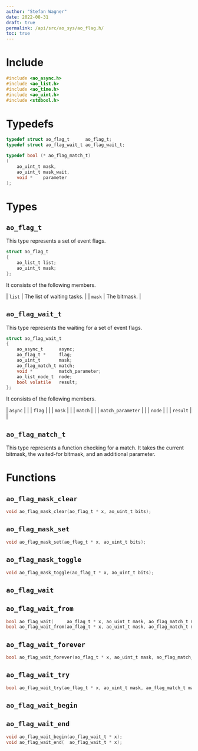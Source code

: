 ```yaml
---
author: "Stefan Wagner"
date: 2022-08-31
draft: true
permalink: /api/src/ao_sys/ao_flag.h/
toc: true
---
```


# Include

```c
#include <ao_async.h>
#include <ao_list.h>
#include <ao_time.h>
#include <ao_uint.h>
#include <stdbool.h>
```

# Typedefs

```c
typedef struct ao_flag_t      ao_flag_t;
typedef struct ao_flag_wait_t ao_flag_wait_t;
```

```c
typedef bool (* ao_flag_match_t)
(
    ao_uint_t mask,
    ao_uint_t mask_wait,
    void *    parameter
);
```

# Types

## `ao_flag_t`

This type represents a set of event flags.

```c
struct ao_flag_t
{
    ao_list_t list;
    ao_uint_t mask;
};
```

It consists of the following members.

| `list` | The list of waiting tasks. |
| `mask` | The bitmask. |

## `ao_flag_wait_t`

This type represents the waiting for a set of event flags.

```c
struct ao_flag_wait_t
{
    ao_async_t      async;
    ao_flag_t *     flag;
    ao_uint_t       mask;
    ao_flag_match_t match;
    void *          match_parameter;
    ao_list_node_t  node;
    bool volatile   result;
};
```

It consists of the following members.

| `async` | |
| `flag` | |
| `mask` | |
| `match` | |
| `match_parameter` | |
| `node` | |
| `result` | |

## `ao_flag_match_t`

This type represents a function checking for a match. It takes the current bitmask, the waited-for bitmask, and an additional parameter.

# Functions

## `ao_flag_mask_clear`

```c
void ao_flag_mask_clear(ao_flag_t * x, ao_uint_t bits);
```

## `ao_flag_mask_set`

```c
void ao_flag_mask_set(ao_flag_t * x, ao_uint_t bits);
```

## `ao_flag_mask_toggle`

```c
void ao_flag_mask_toggle(ao_flag_t * x, ao_uint_t bits);
```

## `ao_flag_wait`
## `ao_flag_wait_from`

```c
bool ao_flag_wait(     ao_flag_t * x, ao_uint_t mask, ao_flag_match_t match, void * match_parameter, ao_time_t timeout);
bool ao_flag_wait_from(ao_flag_t * x, ao_uint_t mask, ao_flag_match_t match, void * match_parameter, ao_time_t timeout, ao_time_t beginning);
```

## `ao_flag_wait_forever`

```c
bool ao_flag_wait_forever(ao_flag_t * x, ao_uint_t mask, ao_flag_match_t match, void * match_parameter);
```

## `ao_flag_wait_try`

```c
bool ao_flag_wait_try(ao_flag_t * x, ao_uint_t mask, ao_flag_match_t match, void * match_parameter);
```

## `ao_flag_wait_begin`
## `ao_flag_wait_end`

```c
void ao_flag_wait_begin(ao_flag_wait_t * x);
void ao_flag_wait_end(  ao_flag_wait_t * x);
```
